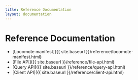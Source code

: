 ```yaml
---
title: Reference Documentation
layout: documentation
---
```

# Reference Documentation

* [Locomote manifest]({{ site.baseurl }}/reference/locomote-manifest.html)
* [File API]({{ site.baseurl }}/reference/file-api.html)
* [Query API]({{ site.baseurl }}/reference/query-api.html)
* [Client API]({{ site.baseurl }}/reference/client-api.html)

